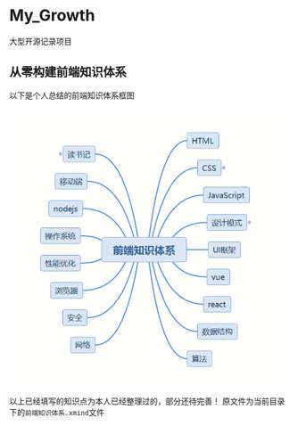 # My_Growth

大型开源记录项目

## 从零构建前端知识体系

以下是个人总结的前端知识体系框图

![前端知识体系](https://github.com/1015355299/My_Growth/blob/master/knowledge.png)

以上已经填写的知识点为本人已经整理过的，部分还待完善！
原文件为当前目录下的`前端知识体系.xmind`文件

